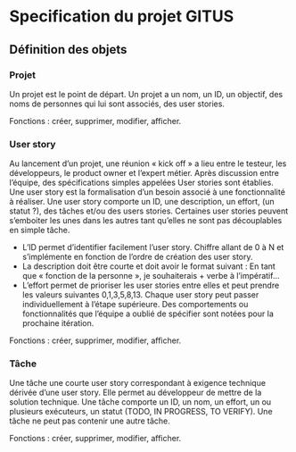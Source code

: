 Specification du projet GITUS
==============================

Définition des objets
------------------------------

### Projet 
Un projet est le point de départ. Un projet a un nom, un ID, un objectif, des noms de personnes qui lui sont associés, des user stories.

Fonctions : créer, supprimer, modifier, afficher.

### User story 
Au lancement d’un projet, une réunion « kick off » a lieu entre le testeur, les développeurs, le product owner et l’expert métier. Après discussion entre l’équipe, des spécifications simples appelées User stories sont établies.
Une user story est la formalisation d’un besoin associé à une fonctionnalité à réaliser. 
Une user story comporte un ID, une description, un effort, (un statut ?), des tâches et/ou des users stories. Certaines user stories peuvent s’emboiter les unes dans les autres tant qu’elles ne sont pas découplables en simple tâche.
* L’ID permet d’identifier facilement l’user story. Chiffre allant de 0 à N et s’implémente en fonction de l’ordre de création des user story.
* La description doit être courte et doit avoir le format suivant : En tant que « fonction de la personne », je souhaiterais + verbe à l’impératif…
* L’effort permet de prioriser les user stories entre elles  et peut prendre les valeurs suivantes 0,1,3,5,8,13.
Chaque user story peut passer individuellement à l’étape supérieure.
Des comportements ou fonctionnalités que l’équipe a oublié de spécifier sont notées pour la prochaine itération.

Fonctions : créer, supprimer, modifier, afficher.

### Tâche
Une tâche une courte user story correspondant à exigence technique dérivée d’une user story. Elle permet au développeur de mettre de la solution technique.
Une tâche comporte un ID, un nom, un effort, un ou plusieurs exécuteurs, un statut (TODO, IN PROGRESS, TO VERIFY).
Une tâche ne peut pas contenir une autre tâche.

Fonctions : créer, supprimer, modifier, afficher.
